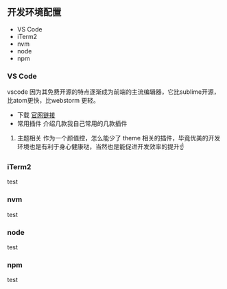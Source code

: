## 开发环境配置  
- VS Code
- iTerm2
- nvm
- node
- npm

### VS Code  
vscode 因为其免费开源的特点逐渐成为前端的主流编辑器，它比sublime开源，比atom更快，比webstorm 更轻。
- 下载
[官网链接](https://code.visualstudio.com/)
- 常用插件
介绍几款我自己常用的几款插件
1. 主题相关
作为一个颜值控，怎么能少了 theme 相关的插件，毕竟优美的开发环境也是有利于身心健康哒，当然也是能促进开发效率的提升:point_up:


### iTerm2
test
### nvm
test
### node
test
### npm
test






